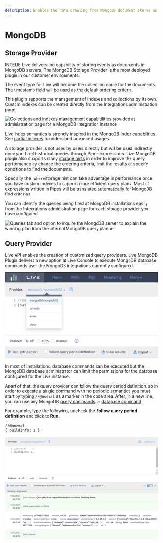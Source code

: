 ```yaml
---
description: Enables the data crawling from MongoDB document stores as events
---
```


# MongoDB

## Storage Provider

INTELIE Live delivers the capability of storing events as documents in MongoDB servers. The MongoDB Storage Provider is the most deployed plugin in our customer environments.

The event type for Live will become the collection name for the documents. The timestamp field will be used as the default ordering criteria.&#x20;

This plugin supports the management of indexes and collections by its own. Custom indexes can be created directly from the Integrations administration page.

![Collections and indexes management capabitilities provided at administration page for a MongoDB integration instance](../.gitbook/assets/Screenshot\_select-area\_20211215004046.png)

Live index semantics is strongly inspired in the MongoDB index capabilities. See [partial indexes](../features/partial-indexes.md#mongodb) to understand advanced usages.

A storage provider is not used by users directly but will be used indirectly once you fired historical queries through Pipes expressions. Live MongoDB plugin also supports many [storage hints](../pipes-queries/storage-hints.md) in order to improve the query performance by change the ordering criteria, limit the results or specify conditions to find the documents.

Specially the `.where`storage hint can take advantage in performance once you have custom indexes to support more efficient query plans. Most of expressions written in Pipes will be translated automatically for MongoDB find criterias.

You can identify the queries being fired at MongoDB installations easily from the Integrations administration page for each storage provider you have configured.

![Queries tab and option to inquire the MongoDB server to explain the winning plan from the internal MongoDB query planner](../.gitbook/assets/Screenshot\_select-area\_20211215003805.png)

## Query Provider

Live API enables the creation of customized query providers. Live MongoDB Plugin delivers a new option at Live Console to execute MongoDB database commands over the MongoDB integrations currently configured.

![Dropdown at Live Console list all MongoDB integrations available to execute commands](<../.gitbook/assets/image (140).png>)

In most of installations, database commands can be executed but the MongoDB database administrator can limit the permissions for the database configured for the Live instance.&#x20;

Apart of that, the query provider can follow the query period definition, so in order to execute a single command with no periodic semantics you must start by typing `//@noeval` as a marker in the code area. After, in a new line, you can use any MongoDB [query commands](https://www.mongodb.com/docs/v4.2/reference/command/nav-crud/) or [database command](https://docs.mongodb.com/v4.2/tutorial/use-database-commands/).

For example, type the following, uncheck the **Follow query period definition** and click to **Run**.

```
//@noeval
{ buildInfo: 1 }
```

![Example of execution of the buildInfo database command using MongoDB Query Provider](<../.gitbook/assets/image (18).png>)
